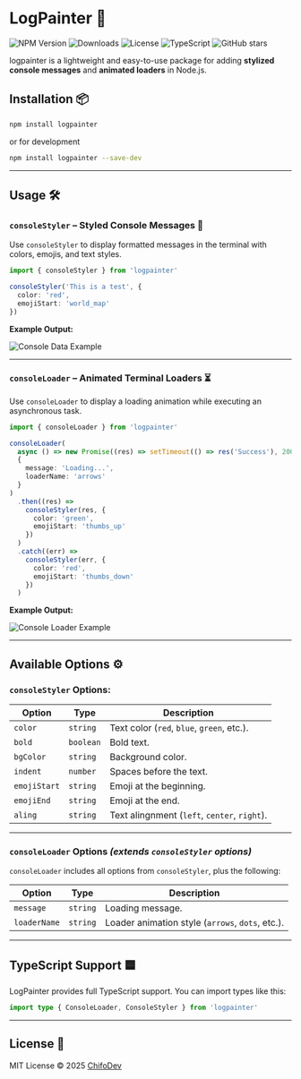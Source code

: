 # LogPainter 🚀

![NPM Version](https://img.shields.io/npm/v/logpainter?color=blue&label=version&logo=npm)
![Downloads](https://img.shields.io/npm/dt/logpainter?logo=npm)
![License](https://img.shields.io/github/license/Federico-Pena/LogPainter)
![TypeScript](https://img.shields.io/badge/TypeScript-Supported-blue?logo=typescript)
![GitHub stars](https://img.shields.io/github/stars/Federico-Pena/LogPainter?style=social)

logpainter is a lightweight and easy-to-use package for adding **stylized console messages** and **animated loaders** in Node.js.

## Installation 📦

```sh
npm install logpainter
```

or for development

```sh
npm install logpainter --save-dev
```

---

## Usage 🛠️

### `consoleStyler` – Styled Console Messages 🎨

Use `consoleStyler` to display formatted messages in the terminal with colors, emojis, and text styles.

```ts
import { consoleStyler } from 'logpainter'

consoleStyler('This is a test', {
  color: 'red',
  emojiStart: 'world_map'
})
```

**Example Output:**

<!-- Add a GIF showcasing consoleStyler here -->

![Console Data Example](./path-to-your-gif.gif)

---

### `consoleLoader` – Animated Terminal Loaders ⏳

Use `consoleLoader` to display a loading animation while executing an asynchronous task.

```ts
import { consoleLoader } from 'logpainter'

consoleLoader(
  async () => new Promise((res) => setTimeout(() => res('Success'), 2000)),
  {
    message: 'Loading...',
    loaderName: 'arrows'
  }
)
  .then((res) =>
    consoleStyler(res, {
      color: 'green',
      emojiStart: 'thumbs_up'
    })
  )
  .catch((err) =>
    consoleStyler(err, {
      color: 'red',
      emojiStart: 'thumbs_down'
    })
  )
```

**Example Output:**

<!-- Add a GIF showcasing consoleLoader here -->

![Console Loader Example](./path-to-your-gif.gif)

---

## Available Options ⚙️

### `consoleStyler` Options:

| Option       | Type      | Description                                  |
| ------------ | --------- | -------------------------------------------- |
| `color`      | `string`  | Text color (`red`, `blue`, `green`, etc.).   |
| `bold`       | `boolean` | Bold text.                                   |
| `bgColor`    | `string`  | Background color.                            |
| `indent`     | `number`  | Spaces before the text.                      |
| `emojiStart` | `string`  | Emoji at the beginning.                      |
| `emojiEnd`   | `string`  | Emoji at the end.                            |
| `aling`      | `string`  | Text alingnment (`left`, `center`, `right`). |

---

### `consoleLoader` Options _(extends `consoleStyler` options)_

`consoleLoader` includes all options from `consoleStyler`, plus the following:

| Option       | Type     | Description                                      |
| ------------ | -------- | ------------------------------------------------ |
| `message`    | `string` | Loading message.                                 |
| `loaderName` | `string` | Loader animation style (`arrows`, `dots`, etc.). |

---

## TypeScript Support 🟦

LogPainter provides full TypeScript support. You can import types like this:

```ts
import type { ConsoleLoader, ConsoleStyler } from 'logpainter'
```

---

## License 📜

MIT License © 2025 [ChifoDev](https://github.com/Federico-Pena)
